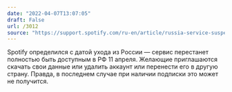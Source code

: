 ```yaml
---
date: "2022-04-07T13:07:05"
draft: False
url: /3012
source: "https://support.spotify.com/ru-en/article/russia-service-suspended/"
---
```


Spotify определился с датой ухода из России — сервис перестанет полностью быть доступным в РФ 11 апреля. Желающие приглашаются скачать свои данные или удалить аккаунт или перенести его в другую страну. Правда, в последнем случае при наличии подписки это может не получится.
